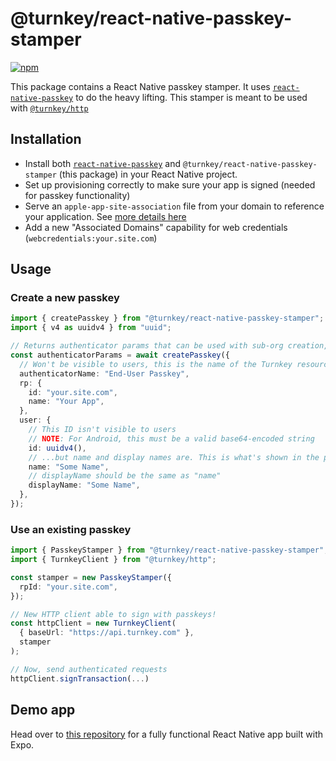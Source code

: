 # @turnkey/react-native-passkey-stamper

[![npm](https://img.shields.io/npm/v/@turnkey/react-native-passkey-stamper?color=%234C48FF)](https://www.npmjs.com/package/@turnkey/react-native-passkey-stamper)

This package contains a React Native passkey stamper. It uses [`react-native-passkey`](https://github.com/f-23/react-native-passkey) to do the heavy lifting. This stamper is meant to be used with [`@turnkey/http`](https://www.npmjs.com/package/@turnkey/http)

## Installation

- Install both [`react-native-passkey`](https://www.npmjs.com/package/react-native-passkey) and `@turnkey/react-native-passkey-stamper` (this package) in your React Native project.
- Set up provisioning correctly to make sure your app is signed (needed for passkey functionality)
- Serve an `apple-app-site-association` file from your domain to reference your application. See [more details here](https://github.com/f-23/react-native-passkey?tab=readme-ov-file#configuration)
- Add a new "Associated Domains" capability for web credentials (`webcredentials:your.site.com`)

## Usage

### Create a new passkey

```ts
import { createPasskey } from "@turnkey/react-native-passkey-stamper";
import { v4 as uuidv4 } from "uuid";

// Returns authenticator params that can be used with sub-org creation, user creation, etc.
const authenticatorParams = await createPasskey({
  // Won't be visible to users, this is the name of the Turnkey resource
  authenticatorName: "End-User Passkey",
  rp: {
    id: "your.site.com",
    name: "Your App",
  },
  user: {
    // This ID isn't visible to users
    // NOTE: For Android, this must be a valid base64-encoded string
    id: uuidv4(),
    // ...but name and display names are. This is what's shown in the passkey prompt
    name: "Some Name",
    // displayName should be the same as "name"
    displayName: "Some Name",
  },
});
```

### Use an existing passkey

```ts
import { PasskeyStamper } from "@turnkey/react-native-passkey-stamper";
import { TurnkeyClient } from "@turnkey/http";

const stamper = new PasskeyStamper({
  rpId: "your.site.com",
});

// New HTTP client able to sign with passkeys!
const httpClient = new TurnkeyClient(
  { baseUrl: "https://api.turnkey.com" },
  stamper
);

// Now, send authenticated requests
httpClient.signTransaction(...)
```

## Demo app

Head over to [this repository](https://github.com/r-n-o/passkeyapp/tree/main) for a fully functional React Native app built with Expo.
